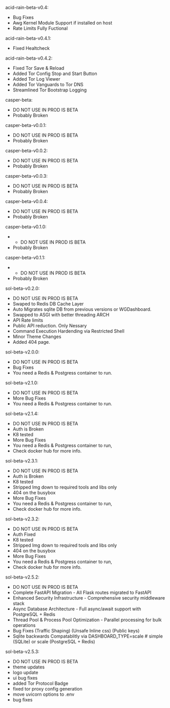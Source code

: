 acid-rain-beta-v0.4:
  - Bug Fixes
  - Awg Kernel Module Support if installed on host
  - Rate Limits Fully Fuctional

acid-rain-beta-v0.4.1:
  - Fixed Healtcheck

acid-rain-beta-v0.4.2:
  - Fixed Tor Save & Reload
  - Added Tor Config Stop and Start Button
  - Added Tor Log Viewer
  - Added Tor Vanguards to Tor DNS
  - Streamlined Tor Bootstrap Logging

casper-beta:
  - DO NOT USE IN PROD IS BETA
  - Probably Broken

casper-beta-v0.0.1:
  - DO NOT USE IN PROD IS BETA
  - Probably Broken

casper-beta-v0.0.2:
  - DO NOT USE IN PROD IS BETA
  - Probably Broken

casper-beta-v0.0.3:
  - DO NOT USE IN PROD IS BETA
  - Probably Broken

casper-beta-v0.0.4:
  - DO NOT USE IN PROD IS BETA
  - Probably Broken

casper-beta-v0.1.0:
  - - DO NOT USE IN PROD IS BETA
  - Probably Broken

casper-beta-v0.1.1:
  - - DO NOT USE IN PROD IS BETA
  - Probably Broken

sol-beta-v0.2.0:
  - DO NOT USE IN PROD IS BETA
  - Swaped to Redis DB Cache Layer
  - Auto Migrates sqlite DB from previous versions or       WGDashboard.
  - Swapped to ASGI with better threading ARCH
  - API Rate limits
  - Public API reduction. Only Nessary
  - Command Execution Hardending via Restricted Shell
  - Minor Theme Changes
  - Added 404 page.


sol-beta-v2.0.0:
  - DO NOT USE IN PROD IS BETA
  - Bug Fixes
  - You need a Redis & Postgress container to run.

sol-beta-v2.1.0:
  - DO NOT USE IN PROD IS BETA
  - More Bug Fixes
  - You need a Redis & Postgress container to run.

sol-beta-v2.1.4:
  - DO NOT USE IN PROD IS BETA
  - Auth is Broken
  - K8 tested
  - More Bug Fixes
  - You need a Redis & Postgress container to run,
  - Check docker hub for more info.

sol-beta-v2.3.1:
  - DO NOT USE IN PROD IS BETA
  - Auth is Broken
  - K8 tested
  - Stripped Img down to required tools and libs only
  - 404 on the busybox
  - More Bug Fixes
  - You need a Redis & Postgress container to run,
  - Check docker hub for more info.

sol-beta-v2.3.2:
  - DO NOT USE IN PROD IS BETA
  - Auth Fixed
  - K8 tested
  - Stripped Img down to required tools and libs only
  - 404 on the busybox
  - More Bug Fixes
  - You need a Redis & Postgress container to run,
  - Check docker hub for more info.

sol-beta-v2.5.2:
  - DO NOT USE IN PROD IS BETA
  - Complete FastAPI Migration - All Flask routes migrated to FastAPI
  - Enhanced Security Infrastructure - Comprehensive security middleware stack
  - Async Database Architecture - Full async/await support with PostgreSQL + Redis
  - Thread Pool & Process Pool Optimization - Parallel processing for bulk operations
  - Bug Fixes (Traffic Shaping) (Unsafe Inline css) (Public keys)
  - Sqlite backwards Compatablitly via DASHBOARD_TYPE=scale  # simple (SQLite) or scale (PostgreSQL + Redis)

sol-beta-v2.5.3:
  - DO NOT USE IN PROD IS BETA
  - theme updates 
  - logo update
  - ui bug fixes
  - added Tor Protocol Badge
  - fixed tor proxy config generation
  - move uvicorn options to .env
  - bug fixes



